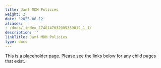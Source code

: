 ```yaml
---
title: Jamf MDM Policies
weight: 2
date: '2025-06-12'
aliases:
- /docs/_index_1748147632005339012_1_1/
description: ''
linkTitle: Jamf MDM Policies
type: docs
---
```


This is a placeholder page. Please see the links below for any child pages that exist.
